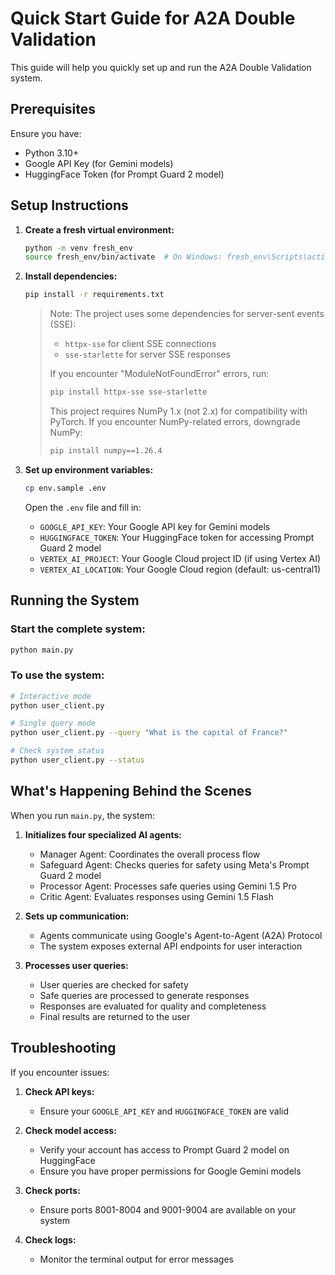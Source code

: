 # Quick Start Guide for A2A Double Validation

This guide will help you quickly set up and run the A2A Double Validation system.

## Prerequisites

Ensure you have:
- Python 3.10+
- Google API Key (for Gemini models)
- HuggingFace Token (for Prompt Guard 2 model)

## Setup Instructions

1. **Create a fresh virtual environment:**
   ```bash
   python -m venv fresh_env
   source fresh_env/bin/activate  # On Windows: fresh_env\Scripts\activate
   ```

2. **Install dependencies:**
   ```bash
   pip install -r requirements.txt
   ```
   
   > Note: The project uses some dependencies for server-sent events (SSE):
   > - `httpx-sse` for client SSE connections
   > - `sse-starlette` for server SSE responses
   >
   > If you encounter "ModuleNotFoundError" errors, run:
   > ```bash
   > pip install httpx-sse sse-starlette
   > ```
   >
   > This project requires NumPy 1.x (not 2.x) for compatibility with PyTorch.
   > If you encounter NumPy-related errors, downgrade NumPy:
   > ```bash
   > pip install numpy==1.26.4
   > ```

3. **Set up environment variables:**
   ```bash
   cp env.sample .env
   ```
   
   Open the `.env` file and fill in:
   - `GOOGLE_API_KEY`: Your Google API key for Gemini models
   - `HUGGINGFACE_TOKEN`: Your HuggingFace token for accessing Prompt Guard 2 model
   - `VERTEX_AI_PROJECT`: Your Google Cloud project ID (if using Vertex AI)
   - `VERTEX_AI_LOCATION`: Your Google Cloud region (default: us-central1)

## Running the System

### Start the complete system:
```bash
python main.py
```

### To use the system:
```bash
# Interactive mode
python user_client.py

# Single query mode
python user_client.py --query "What is the capital of France?"

# Check system status
python user_client.py --status
```

## What's Happening Behind the Scenes

When you run `main.py`, the system:

1. **Initializes four specialized AI agents:**
   - Manager Agent: Coordinates the overall process flow
   - Safeguard Agent: Checks queries for safety using Meta's Prompt Guard 2 model
   - Processor Agent: Processes safe queries using Gemini 1.5 Pro
   - Critic Agent: Evaluates responses using Gemini 1.5 Flash

2. **Sets up communication:**
   - Agents communicate using Google's Agent-to-Agent (A2A) Protocol
   - The system exposes external API endpoints for user interaction

3. **Processes user queries:**
   - User queries are checked for safety
   - Safe queries are processed to generate responses
   - Responses are evaluated for quality and completeness
   - Final results are returned to the user

## Troubleshooting

If you encounter issues:

1. **Check API keys:**
   - Ensure your `GOOGLE_API_KEY` and `HUGGINGFACE_TOKEN` are valid

2. **Check model access:**
   - Verify your account has access to Prompt Guard 2 model on HuggingFace
   - Ensure you have proper permissions for Google Gemini models

3. **Check ports:**
   - Ensure ports 8001-8004 and 9001-9004 are available on your system

4. **Check logs:**
   - Monitor the terminal output for error messages 